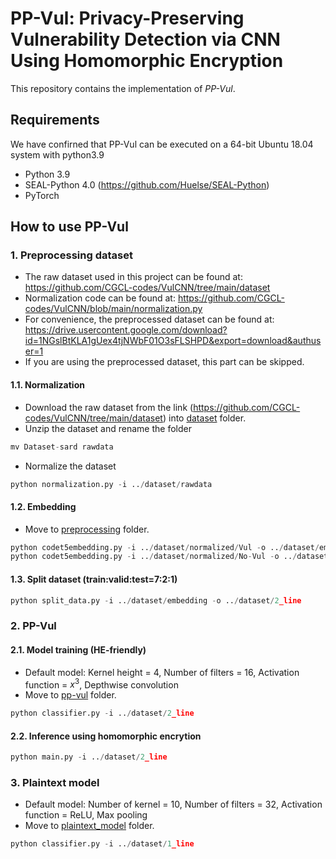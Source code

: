 # PP-Vul: Privacy-Preserving Vulnerability Detection via CNN Using Homomorphic Encryption

This repository contains the implementation of *PP-Vul*.

## Requirements
We have confirned that PP-Vul can be executed on a 64-bit Ubuntu 18.04 system with python3.9

- Python 3.9
- SEAL-Python 4.0 (https://github.com/Huelse/SEAL-Python)
- PyTorch

## How to use PP-Vul

### 1. Preprocessing dataset
- The raw dataset used in this project can be found at: https://github.com/CGCL-codes/VulCNN/tree/main/dataset
- Normalization code can be found at: https://github.com/CGCL-codes/VulCNN/blob/main/normalization.py
- For convenience, the preprocessed dataset can be found at: https://drive.usercontent.google.com/download?id=1NGslBtKLA1gUex4tjNWbF01O3sFLSHPD&export=download&authuser=1
- If you are using the preprocessed dataset, this part can be skipped.
  
#### 1.1. Normalization

- Download the raw dataset from the link (https://github.com/CGCL-codes/VulCNN/tree/main/dataset) into [dataset](dataset) folder. 
- Unzip the dataset and rename the folder

```python
mv Dataset-sard rawdata
```

- Normalize the dataset
```python
python normalization.py -i ../dataset/rawdata
```

#### 1.2. Embedding    
- Move to [preprocessing](preprocessing) folder.

```python
python codet5embedding.py -i ../dataset/normalized/Vul -o ../dataset/embedding/2_line/Vul -n 2
python codet5embedding.py -i ../dataset/normalized/No-Vul -o ../dataset/embedding/2_line/No-Vul -n 2
```
#### 1.3. Split dataset (train:valid:test=7:2:1)

```python
python split_data.py -i ../dataset/embedding -o ../dataset/2_line 
```
### 2. PP-Vul

#### 2.1. Model training (HE-friendly)

- Default model: Kernel height = 4, Number of filters = 16, Activation function = $x^3$, Depthwise convolution
- Move to [pp-vul](pp-vul) folder.

```python
python classifier.py -i ../dataset/2_line 
```

#### 2.2. Inference using homomorphic encrytion

```python
python main.py -i ../dataset/2_line 
```

### 3. Plaintext model

- Default model: Number of kernel = 10, Number of filters = 32, Activation function = ReLU, Max pooling
- Move to [plaintext_model](plaintext_model) folder.

```python
python classifier.py -i ../dataset/1_line
```

